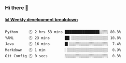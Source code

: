 ### Hi there 👋

<!--
**vsedov/vsedov** is a ✨ _special_ ✨ repository because its `README.md` (this file) appears on your GitHub profile.

Here are some ideas to get you started:

- 🔭 I’m currently working on ...
- 🌱 I’m currently learning ...
- 👯 I’m looking to collaborate on ...
- 🤔 I’m looking for help with ...
- 💬 Ask me about ...
- 📫 How to reach me: ...
- 😄 Pronouns: ...
- ⚡ Fun fact: ...
-->



<!-- waka-box start -->
#### <a href="https://gist.github.com/b7ae11ae916cc3eb529c054e1afad6e2" target="_blank">📊 Weekly development breakdown</a>
```text
Python     🕓 2 hrs 53 mins ████████████████░░░░ 80.3%
YAML       🕓 23 mins       ██▏░░░░░░░░░░░░░░░░░ 10.8%
Java       🕓 16 mins       █▍░░░░░░░░░░░░░░░░░░  7.4%
Markdown   🕓 1 min         ▏░░░░░░░░░░░░░░░░░░░  0.9%
Git Config 🕓 0 secs        ░░░░░░░░░░░░░░░░░░░░  0.3%
```
<!-- Powered by https://github.com/YouEclipse/waka-box-go . -->
<!-- waka-box end -->
